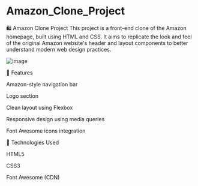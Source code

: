 # Amazon_Clone_Project

🛍️ Amazon Clone Project
This project is a front-end clone of the Amazon homepage, built using HTML and CSS. It aims to replicate the look and feel of the original Amazon website's header and layout components to better understand modern web design practices.

![image](https://github.com/user-attachments/assets/50bc4dfa-fb00-474b-994a-f84464f948cd)

📌 Features

Amazon-style navigation bar

Logo section

Clean layout using Flexbox

Responsive design using media queries

Font Awesome icons integration

🔧 Technologies Used


HTML5

CSS3

Font Awesome (CDN)
